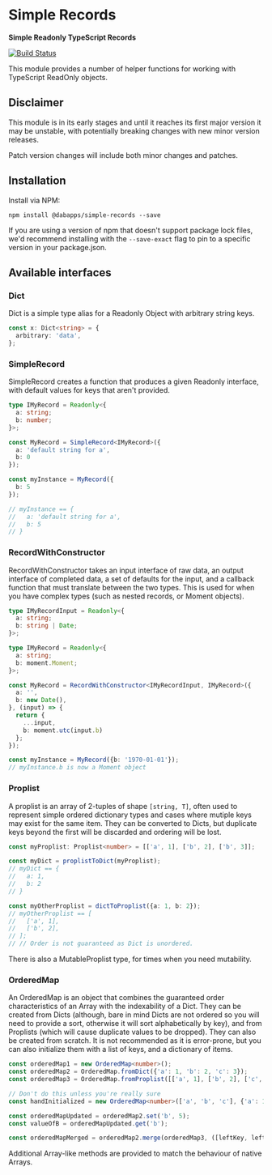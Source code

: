 # Simple Records

**Simple Readonly TypeScript Records**

[![Build Status](https://travis-ci.com/dabapps/simple-records.svg?token=Vjwq9pDHXxGNhnyuktQ5&branch=master)](https://travis-ci.com/dabapps/simple-records)

This module provides a number of helper functions for working with TypeScript ReadOnly objects.

## Disclaimer

This module is in its early stages and until it reaches its first major version it may be unstable, with potentially breaking changes with new minor version releases.

Patch version changes will include both minor changes and patches.

## Installation

Install via NPM:

```shell
npm install @dabapps/simple-records --save
```

If you are using a version of npm that doesn't support package lock files, we'd recommend installing with the `--save-exact` flag to pin to a specific version in your package.json.

## Available interfaces

### Dict

Dict is a simple type alias for a Readonly Object with arbitrary string keys.

```typescript
const x: Dict<string> = {
  arbitrary: 'data',
};

```

### SimpleRecord

SimpleRecord creates a function that produces a given Readonly interface, with default values for keys that aren't provided.

```typescript
type IMyRecord = Readonly<{
  a: string;
  b: number;
}>;

const MyRecord = SimpleRecord<IMyRecord>({
  a: 'default string for a',
  b: 0
});

const myInstance = MyRecord({
  b: 5
});

// myInstance == {
//   a: 'default string for a',
//   b: 5
// }
```

### RecordWithConstructor

RecordWithConstructor takes an input interface of raw data, an output interface of completed data, a set of defaults for the input, and a callback function that must translate between the two types. This is used for when you have complex types (such as nested records, or Moment objects).

```typescript
type IMyRecordInput = Readonly<{
  a: string;
  b: string | Date;
}>;

type IMyRecord = Readonly<{
  a: string;
  b: moment.Moment;
}>;

const MyRecord = RecordWithConstructor<IMyRecordInput, IMyRecord>({
  a: '',
  b: new Date(),
}, (input) => {
  return {
    ...input,
    b: moment.utc(input.b)
  };
});

const myInstance = MyRecord({b: '1970-01-01'});
// myInstance.b is now a Moment object
```

### Proplist

A proplist is an array of 2-tuples of shape `[string, T]`, often used to represent simple ordered dictionary types and cases where mutiple keys may exist for the same item.  They can be converted to Dicts, but duplicate keys beyond the first will be discarded and ordering will be lost.

```typescript
const myProplist: Proplist<number> = [['a', 1], ['b', 2], ['b', 3]];

const myDict = proplistToDict(myProplist);
// myDict == {
//   a: 1,
//   b: 2
// }

const myOtherProplist = dictToProplist({a: 1, b: 2});
// myOtherProplist == [
//   ['a', 1],
//   ['b', 2],
// ];
// // Order is not guaranteed as Dict is unordered.
```

There is also a MutableProplist type, for times when you need mutability.


### OrderedMap

An OrderedMap is an object that combines the guaranteed order characteristics of an Array with the indexability of a Dict.  They can be created from Dicts (although, bare in mind Dicts are not ordered so you will need to provide a sort, otherwise it will sort alphabetically by key), and from Proplists (which will cause duplicate values to be dropped).  They can also be created from scratch.  It is not recommended as it is error-prone, but you can also initialize them with a list of keys, and a dictionary of items.

```typescript
const orderedMap1 = new OrderedMap<number>();
const orderedMap2 = OrderedMap.fromDict({'a': 1, 'b': 2, 'c': 3});
const orderedMap3 = OrderedMap.fromProplist([['a', 1], ['b', 2], ['c', 3]]);

// Don't do this unless you're really sure
const handInitialized = new OrderedMap<number>(['a', 'b', 'c'], {'a': 1, 'b': 2, 'c': 3});

const orderedMapUpdated = orderedMap2.set('b', 5);
const valueOfB = orderedMapUpdated.get('b');

const orderedMapMerged = orderedMap2.merge(orderedMap3, ([leftKey, leftValue], [rightKey, rightValue]) => leftValue - rightValue);
```

Additional Array-like methods are provided to match the behaviour of native Arrays.
